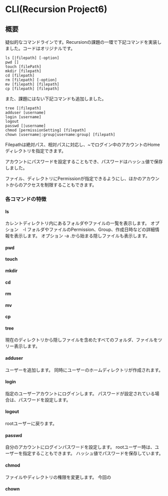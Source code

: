 # CLI(Recursion Project6)

## 概要
疑似的なコマンドラインです。Recursionの課題の一環で下記コマンドを実装しました。コードはオリジナルです。

```angular2html
ls [|filepath] [-option]
pwd []
touch [filePath]
mkdir [filepath]
cd [filepath]
rm [filepath] [-option]
mv [filepath] [filepath]
cp [filepath] [filepath]
```

また、課題にはない下記コマンドも追加しました。

```angular2html
tree [|filepath]
adduser [username]
login [username]
logout
passwd [|username]
chmod [permissionSetting] [filepath]
chown [username|:group|username:group] [filepath]
```
Filepathは絶対パス、相対パスに対応し、~でログイン中のアカウントのHomeディレクトリを指定できます。

アカウントにパスワードを設定することもでき、パスワードはハッシュ値で保存しました。

ファイル、ディレクトリにPermissionが指定できるようにし、ほかのアカウントからのアクセスを制限することもできます。

### 各コマンドの特徴
#### ls
カレントディレクトリ内にあるフォルダやファイルの一覧を表示します。
オプション　-l
フォルダやファイルのPermission、Group、作成日時などの詳細情報を表示します。
オプション -a
.から始まる隠しファイルも表示します。

#### pwd

#### touch

#### mkdir

#### cd

#### rm

#### mv

#### cp

#### tree
現在のディレクトリから隠しファイルを含めたすべてのフォルダ、ファイルをツリー表示します。

#### adduser
ユーザーを追加します。
同時にユーザーのホームディレクトリが作成されます。

#### login
指定のユーザーアカウントにログインします。
パスワードが設定されている場合は、パスワードを設定します。

#### logout
rootユーザーに戻ります。

#### passwd
自分のアカウントにログインパスワードを設定します。
rootユーザー時は、ユーザーを指定することもできます。
ハッシュ値でパスワードを保存しています。

#### chmod
ファイルやディレクトリの権限を変更します。
今回の

#### chown